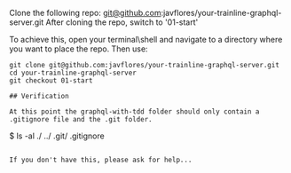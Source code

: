 Clone the following repo: git@github.com:javflores/your-trainline-graphql-server.git
After cloning the repo, switch to '01-start'

To achieve this, open your terminal\shell and navigate to a directory where you want to place the repo. Then use:

```
git clone git@github.com:javflores/your-trainline-graphql-server.git
cd your-trainline-graphql-server
git checkout 01-start

## Verification

At this point the graphql-with-tdd folder should only contain a .gitignore file and the .git folder.

```
$ ls -al
./
../
.git/
.gitignore
```

If you don't have this, please ask for help...